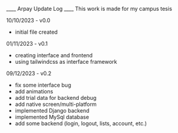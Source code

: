 ____ Arpay Update Log ____
This work is made for my campus tesis

10/10/2023    - v0.0
- initial file created

01/11/2023    - v0.1 
- creating interface and frontend
- using tailwindcss as interface framework

09/12/2023    - v0.2
- fix some interface bug
- add animations
- add trial data for backend debug
- add native screen/multi-platform
- implemented Django backend
- implemented MySql database
- add some backend (login, logout, lists, account, etc.)

